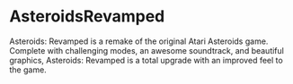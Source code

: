 # AsteroidsRevamped

Asteroids: Revamped is a remake of the original Atari Asteroids game. Complete with challenging modes, an awesome soundtrack, and beautiful graphics, Asteroids: Revamped is a total upgrade with an improved feel to the game.
